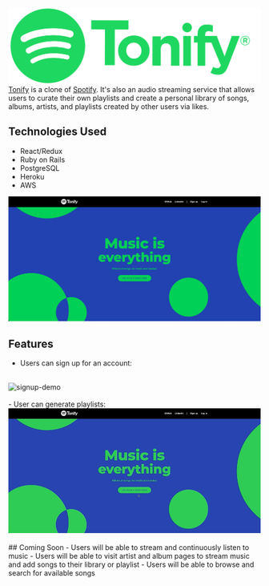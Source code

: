 ![Logo](https://github.com/pramirez23/Tonify/blob/main/app/assets/images/Tonify_RGB.png)
[Tonify](https://tonify.herokyapp.com/#/) is a clone of [Spotify](https://www.spotify.com/). It's also an audio streaming service that allows users to curate their own playlists and create a personal library of songs, albums, artists, and playlists created by other users via likes.

## Technologies Used
- React/Redux
- Ruby on Rails
- PostgreSQL
- Heroku
- AWS

![Splash Page](https://github.com/pramirez23/Tonify/blob/main/app/assets/images/Tonify_Splash.png)

## Features
- Users can sign up for an account:
<br/>
<div><img src="/app/assets/images/signup_demo.gif" alt="signup-demo"></div>
<br/>
- User can generate playlists:
<br/>
<div><img src="/app/assets/images/playlist_demo.gif" alt="playlist-demo"></div>
<br/>
## Coming Soon
- Users will be able to stream and continuously listen to music
- Users will be able to visit artist and album pages to stream music and add songs to their library or playlist
- Users will be able to browse and search for available songs
